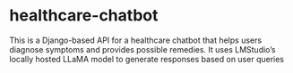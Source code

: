 # healthcare-chatbot
This is a Django-based API for a healthcare chatbot that helps users diagnose symptoms and provides possible remedies. It uses LMStudio’s locally hosted LLaMA model to generate responses based on user queries
